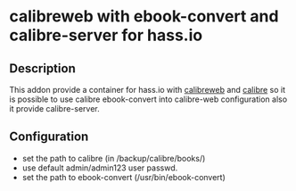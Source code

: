 # calibreweb with ebook-convert and calibre-server for hass.io
## Description

This addon provide a container for hass.io with [calibreweb](https://github.com/janeczku/calibre-web) and 
[calibre](https://calibre-ebook.com/)
so it is possible to use calibre ebook-convert into calibre-web configuration
also it provide calibre-server.

## Configuration

- set the path to calibre (in /backup/calibre/books/)
- use default admin/admin123 user passwd.
- set the path to ebook-convert (/usr/bin/ebook-convert) 
